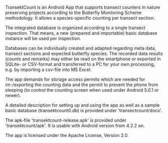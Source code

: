 TransektCount is an Android App that supports transect counters in nature preserving projects according to the Butterfly Monitoring Scheme methodology. 
It allows a species-specific counting per transect section. 

The integrated database is organized according to a single transect inspection. That means, a new (prepared and importable) basic database instance will be used per inspection.

Databases can be individually created and adapted regarding meta data, transect sections and expected butterfly species.
The recorded data results (counts and remarks) may either be read on the smartphone or exported in SQLite- or CSV-format and transferred to a PC for your own processing, e.g. by importing a csv-file into MS Excel.

The app demands for storage access permits which are needed for im-/exporting the counting data and the permit to prevent the phone from sleeping (to control the counting screen when used under Android 5.0.1 or newer). 

A detailed description for setting up and using the app as well as a sample basic database (transektcount0.db) is provided under 'transectcount/docs'.

The apk-file 'transektcount-release.apk' is provided under 'transektcount/apk'. 
It is usable with Android version from 4.2.2 on.

The app is licensed under the Apache License, Version 2.0.